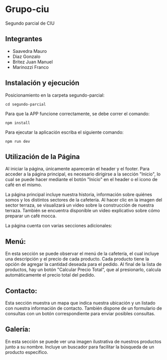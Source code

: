 # Grupo-ciu
Segundo parcial de CIU

## Integrantes

+ Saavedra Mauro
+ Diaz Gonzalo
+ Britez Juan Manuel
+ Marinozzi Franco

## Instalación y ejecución
Posicionamiento en la carpeta segundo-parcial:
```
cd segundo-parcial
```
Para que la APP funcione correctamente, se debe correr el comando:

```
npm install
```

Para ejecutar la aplicación escriba el siguiente comando:

```
npm run dev
```
## Utilización de la Página
Al iniciar la página, únicamente aparecerán el header y el footer. Para acceder a la página principal, es necesario dirigirse a la sección "Inicio", lo cual se puede hacer mediante el botón "Inicio" en el header o el icono de café en el mismo.

La página principal incluye nuestra historia, información sobre quiénes somos y los distintos sectores de la cafetería. Al hacer clic en la imagen del sector terraza, se visualizará un video sobre la construcción de nuestra terraza. También se encuentra disponible un video explicativo sobre cómo preparar un café mocca.

La página cuenta con varias secciones adicionales:

## Menú:

En esta sección se puede observar el menú de la cafetería, el cual incluye una descripción y el precio de cada producto.
Cada producto tiene la opción de agregar la cantidad deseada para el pedido.
Al final de la lista de productos, hay un botón "Calcular Precio Total", que al presionarlo, calcula automáticamente el precio total del pedido.

## Contacto:

Esta sección muestra un mapa que indica nuestra ubicación y un listado con nuestra información de contacto.
También dispone de un formulario de consultas con un botón correspondiente para enviar posibles consultas.

## Galería:

En esta sección se puede ver una imagen ilustrativa de nuestros productos junto a su nombre.
Incluye un buscador para facilitar la búsqueda de un producto específico.
